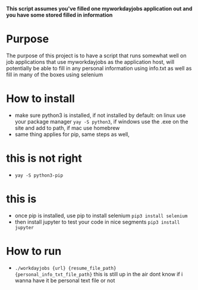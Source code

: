 **This script assumes you've filled one myworkdayjobs application out and you have some stored filled in information**

# Purpose
The purpose of this project is to have a script that runs somewhat well on job applications that use myworkdayjobs as the application host, will potentially be able to fill in any personal information using info.txt as well as fill in many of the boxes using selenium 

# How to install
- make sure python3 is installed, if not installed by default: on linux use your package manager `yay -S python3`, if windows use the .exe on the site and add to path, if mac use homebrew
- same thing applies for pip, same steps as well, 

# this is not right 
- `yay -S python3-pip`

# this is
- once pip is installed, use pip to install selenium `pip3 install selenium`
- then install jupyter to test your code in nice segments `pip3 install jupyter`

# How to run
- `./workdayjobs {url} {resume_file_path} {personal_info_txt_file_path}` this is still up in the air dont know if i wanna have it be personal text file or not
